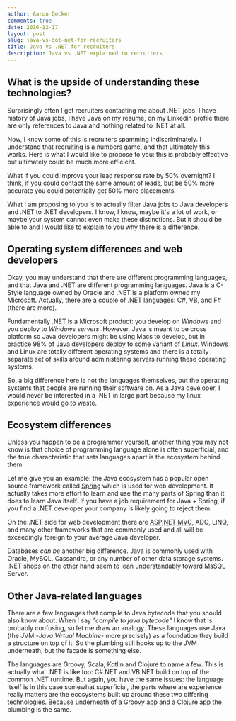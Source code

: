 ```yaml
---
author: Aaron Decker
comments: true
date: 2016-12-17
layout: post
slug: java-vs-dot-net-for-recruiters
title: Java Vs .NET for recruiters
description: Java vs .NET explained to recruiters
---
```


## What is the upside of understanding these technologies?

Surprisingly often I get recruiters contacting me about .NET jobs. I have history of Java jobs, I have Java on my resume, on my Linkedin profile there are only references to Java and nothing related to .NET at all.

Now, I know some of this is recruiters spamming indiscriminately. I understand that recruiting is a numbers game, and that ultimately this works. Here is what I would like to propose to you: this is probably effective but ultimately could be much more efficient.

What if you could improve your lead response rate by 50% overnight? I think, if you could contact the same amount of leads, but be 50% more accurate you could potentially get 50% more placements.

What I am proposing to you is to actually filter Java jobs to Java developers and .NET to .NET developers. I know, I know, maybe it's a lot of work, or maybe your system cannot even make these distinctions. But it should be able to and I would like to explain to you why there is a difference.


## Operating system differences and web developers

Okay, you may understand that there are different programming languages, and that Java and .NET are different programming languages. Java is a C-Style language owned by Oracle and .NET is a platform owned my Microsoft. Actually, there are a couple of .NET languages: C#, VB, and F# (there are more).

Fundamentally .NET is a Microsoft product: you develop on _Windows_ and you deploy to _Windows servers_. However, Java is meant to be cross platform so Java developers might be using Macs to develop, but in practice 98% of Java developers deploy to some variant of _Linux_. Windows and Linux are totally different operating systems and there is a totally separate set of skills around administering servers running these operating systems.

So, a big difference here is not the languages themselves, but the operating systems that people are running their software on. As a Java developer, I would never be interested in a .NET in large part because my linux experience would go to waste.


## Ecosystem differences

Unless you happen to be a programmer yourself, another thing you may not know is that choice of programming language alone is often superficial, and the true characteristic that sets languages apart is the ecosystem behind them.

Let me give you an example: the Java ecosystem has a popular open source framework called [Spring](http://spring.io/) which is used for web development. It actually takes more effort to learn and use the many parts of Spring than it does to learn Java itself. If you have a job requirement for Java + Spring, if you find a .NET developer your company is likely going to reject them.

On the .NET side for web development there are [ASP.NET MVC](https://www.asp.net/mvc), ADO, LINQ, and many other frameworks that are commonly used and all will be exceedingly foreign to your average Java developer.

Databases _can be_ another big difference. Java is commonly used with Oracle, MySQL, Cassandra, or any number of other data storage systems. .NET shops on the other hand seem to lean understandably toward MsSQL Server.


## Other Java-related languages

There are a few languages that compile to Java bytecode that you should also know about. When I say _"compile to java bytecode"_ I know that is probably confusing, so let me draw an analogy. These languages use Java (the JVM -_Java Virtual Machine_- more precisely) as a foundation they build a structure on top of it. So the plumbing still hooks up to the JVM underneath, but the facade is something else.

The languages are Groovy, Scala, Kotlin and Clojure to name a few. This is actually what .NET is like too: C#.NET and VB.NET build on top of the common .NET runtime. But again, you have the same issues: the language itself is in this case somewhat superficial, the parts where are experience really matters are the ecosystems built up around these two differing technologies. Because underneath of a Groovy app and a Clojure app the plumbing is the same.



<!---

Maybe do a diagram showing the ecosystems. It would be cool to include this as
a sort of infographic.


--->
